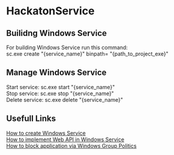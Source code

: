 # HackatonService
## Builidng Windows Service
For building Windows Service run this command: 
<br/> sc.exe create "{service_name}" binpath= "{path_to_project_exe}"
## Manage Windows Service
Start service: sc.exe start "{service_name}"<br>
Stop service: sc.exe stop "{service_name}"<br>
Delete service: sc.exe delete "{service_name}"
## Usefull Links
[How to create Windows Service](https://learn.microsoft.com/en-us/dotnet/core/extensions/windows-service)<br>
[How to implement Web API in Windows Service](https://csharp.christiannagel.com/2022/03/22/windowsservice-2/)<br>
[How to block application via Windows Group Politics](https://pomogaemkompu.temaretik.com/1736067292539127911/kak-zablokirovat-zapusk-programmy-v-windows/)